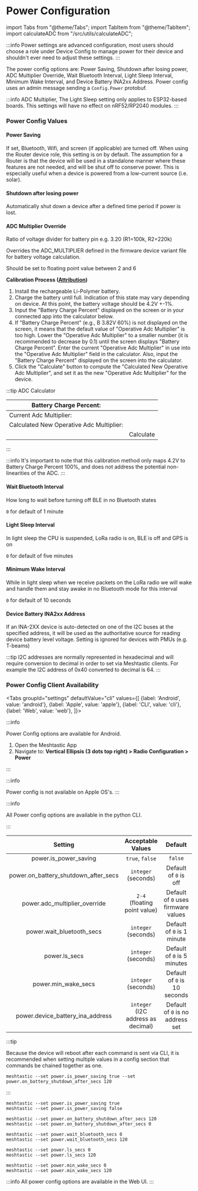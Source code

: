 # Power Configuration

import Tabs from "@theme/Tabs"; import TabItem from "@theme/TabItem"; import calculateADC from "/src/utils/calculateADC";

:::info Power settings are advanced configuration, most users should choose a role under Device Config to manage power for their device and shouldn't ever need to adjust these settings. :::

The power config options are: Power Saving, Shutdown after losing power, ADC Multiplier Override, Wait Bluetooth Interval, Light Sleep Interval, Minimum Wake Interval, and Device Battery INA2xx Address. Power config uses an admin message sending a `Config.Power` protobuf.

:::info ADC Multiplier, The Light Sleep setting only applies to ESP32-based boards. This settings will have no effect on nRF52/RP2040 modules. :::

### Power Config Values

#### Power Saving

If set, Bluetooth, Wifi, and screen (if applicable) are turned off. When using the Router device role, this setting is on by default. The assumption for a Router is that the device will be used in a standalone manner where these features are not needed, and will be shut off to conserve power. This is especially useful when a device is powered from a low-current source (i.e. solar).

#### Shutdown after losing power

Automatically shut down a device after a defined time period if power is lost.

#### ADC Multiplier Override

Ratio of voltage divider for battery pin e.g. 3.20 (R1=100k, R2=220k)

Overrides the ADC\_MULTIPLIER defined in the firmware device variant file for battery voltage calculation.

Should be set to floating point value between 2 and 6

**Calibration Process (**[**Attribution**](https://wiki.uniteng.com/en/meshtastic/nano-g1-explorer#calibration-process)**)**

1. Install the rechargeable Li-Polymer battery.
2. Charge the battery until full. Indication of this state may vary depending on device. At this point, the battery voltage should be 4.2V +-1%.
3. Input the "Battery Charge Percent" displayed on the screen or in your connected app into the calculator below.
4. If "Battery Charge Percent" (e.g., B 3.82V 60%) is not displayed on the screen, it means that the default value of "Operative Adc Multiplier" is too high. Lower the "Operative Adc Multiplier" to a smaller number (it is recommended to decrease by 0.1) until the screen displays "Battery Charge Percent". Enter the current "Operative Adc Multiplier" in use into the "Operative Adc Multiplier" field in the calculator. Also, input the "Battery Charge Percent" displayed on the screen into the calculator.
5. Click the "Calculate" button to compute the "Calculated New Operative Adc Multiplier", and set it as the new "Operative Adc Multiplier" for the device.

:::tip ADC Calculator

| Battery Charge Percent:                  |           |
| ---------------------------------------- | --------- |
| Current Adc Multiplier:                  |           |
| Calculated New Operative Adc Multiplier: |           |
|                                          | Calculate |

:::

:::info It's important to note that this calibration method only maps 4.2V to Battery Charge Percent 100%, and does not address the potential non-linearities of the ADC. :::

#### Wait Bluetooth Interval

How long to wait before turning off BLE in no Bluetooth states

`0` for default of 1 minute

#### Light Sleep Interval

In light sleep the CPU is suspended, LoRa radio is on, BLE is off and GPS is on

`0` for default of five minutes

#### Minimum Wake Interval

While in light sleep when we receive packets on the LoRa radio we will wake and handle them and stay awake in no Bluetooth mode for this interval

`0` for default of 10 seconds

#### Device Battery INA2xx Address

If an INA-2XX device is auto-detected on one of the I2C buses at the specified address, it will be used as the authoritative source for reading device battery level voltage. Setting is ignored for devices with PMUs (e.g. T-beams)

:::tip I2C addresses are normally represented in hexadecimal and will require conversion to decimal in order to set via Meshtastic clients. For example the I2C address of 0x40 converted to decimal is 64. :::

### Power Config Client Availability

\<Tabs groupId="settings" defaultValue="cli" values={\[ {label: 'Android', value: 'android'}, {label: 'Apple', value: 'apple'}, {label: 'CLI', value: 'cli'}, {label: 'Web', value: 'web'}, ]}>

:::info

Power Config options are available for Android.

1. Open the Meshtastic App
2. Navigate to: **Vertical Ellipsis (3 dots top right) > Radio Configuration > Power**

:::

:::info

Power config is not available on Apple OS's. :::

:::info

All Power config options are available in the python CLI.

:::

|                  Setting                 |          Acceptable Values         |               Default               |
| :--------------------------------------: | :--------------------------------: | :---------------------------------: |
|          power.is\_power\_saving         |           `true`, `false`          |               `false`               |
| power.on\_battery\_shutdown\_after\_secs |         `integer` (seconds)        |        Default of `0` is off        |
|      power.adc\_multiplier\_override     |    `2-4` (floating point value)    | Default of `0` uses firmware values |
|        power.wait\_bluetooth\_secs       |         `integer` (seconds)        |      Default of `0` is 1 minute     |
|              power.ls\_secs              |         `integer` (seconds)        |     Default of `0` is 5 minutes     |
|           power.min\_wake\_secs          |         `integer` (seconds)        |     Default of `0` is 10 seconds    |
|    power.device\_battery\_ina\_address   | `integer` (I2C address as decimal) |   Default of `0` is no address set  |

:::tip

Because the device will reboot after each command is sent via CLI, it is recommended when setting multiple values in a config section that commands be chained together as one.

```shell
meshtastic --set power.is_power_saving true --set power.on_battery_shutdown_after_secs 120
```

:::

```shell
meshtastic --set power.is_power_saving true
meshtastic --set power.is_power_saving false
```

```shell
meshtastic --set power.on_battery_shutdown_after_secs 120
meshtastic --set power.on_battery_shutdown_after_secs 0
```

```shell
meshtastic --set power.wait_bluetooth_secs 0
meshtastic --set power.wait_bluetooth_secs 120
```

```shell
meshtastic --set power.ls_secs 0
meshtastic --set power.ls_secs 120
```

```shell
meshtastic --set power.min_wake_secs 0
meshtastic --set power.min_wake_secs 120
```

:::info All power config options are available in the Web UI. :::
